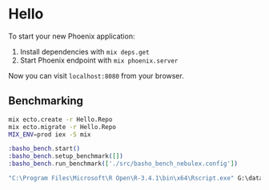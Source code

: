 # Hello

To start your new Phoenix application:

1. Install dependencies with `mix deps.get`
2. Start Phoenix endpoint with `mix phoenix.server`

Now you can visit `localhost:8080` from your browser.

## Benchmarking

```bash
mix ecto.create -r Hello.Repo
mix ecto.migrate -r Hello.Repo
MIX_ENV=prod iex -S mix
```

```elixir
:basho_bench.start()
:basho_bench.setup_benchmark([])
:basho_bench.run_benchmark(['./src/basho_bench_nebulex.config'])
```

```bat
"C:\Program Files\Microsoft\R Open\R-3.4.1\bin\x64\Rscript.exe" G:\database_cache_benchmark\deps\basho_bench\priv\summary.r -i G:\database_cache_benchmark\tests\20171024_075858
```